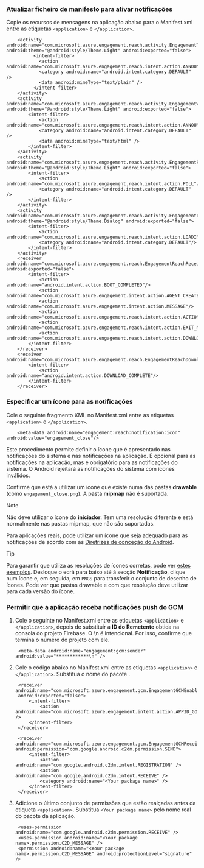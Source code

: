 
### <a name="update-manifest-file-to-enable-notifications"></a>Atualizar ficheiro de manifesto para ativar notificações
Copie os recursos de mensagens na aplicação abaixo para o Manifest.xml entre as etiquetas `<application>` e `</application>`.

        <activity android:name="com.microsoft.azure.engagement.reach.activity.EngagementTextAnnouncementActivity" android:theme="@android:style/Theme.Light" android:exported="false">
              <intent-filter>
                <action android:name="com.microsoft.azure.engagement.reach.intent.action.ANNOUNCEMENT"/>
                <category android:name="android.intent.category.DEFAULT" />
                <data android:mimeType="text/plain" />
              </intent-filter>
        </activity>
        <activity android:name="com.microsoft.azure.engagement.reach.activity.EngagementWebAnnouncementActivity" android:theme="@android:style/Theme.Light" android:exported="false">
            <intent-filter>
                <action android:name="com.microsoft.azure.engagement.reach.intent.action.ANNOUNCEMENT"/>
                <category android:name="android.intent.category.DEFAULT" />
                <data android:mimeType="text/html" />
            </intent-filter>
        </activity>
        <activity android:name="com.microsoft.azure.engagement.reach.activity.EngagementPollActivity" android:theme="@android:style/Theme.Light" android:exported="false">
            <intent-filter>
                <action android:name="com.microsoft.azure.engagement.reach.intent.action.POLL"/>
                <category android:name="android.intent.category.DEFAULT" />
            </intent-filter>
        </activity>
        <activity android:name="com.microsoft.azure.engagement.reach.activity.EngagementLoadingActivity" android:theme="@android:style/Theme.Dialog" android:exported="false">
            <intent-filter>
                <action android:name="com.microsoft.azure.engagement.reach.intent.action.LOADING"/>
                <category android:name="android.intent.category.DEFAULT"/>
            </intent-filter>
        </activity>
        <receiver android:name="com.microsoft.azure.engagement.reach.EngagementReachReceiver" android:exported="false">
            <intent-filter>
                <action android:name="android.intent.action.BOOT_COMPLETED"/>
                <action android:name="com.microsoft.azure.engagement.intent.action.AGENT_CREATED"/>
                <action android:name="com.microsoft.azure.engagement.intent.action.MESSAGE"/>
                <action android:name="com.microsoft.azure.engagement.reach.intent.action.ACTION_NOTIFICATION"/>
                <action android:name="com.microsoft.azure.engagement.reach.intent.action.EXIT_NOTIFICATION"/>
                <action android:name="com.microsoft.azure.engagement.reach.intent.action.DOWNLOAD_TIMEOUT"/>
            </intent-filter>
        </receiver>
        <receiver android:name="com.microsoft.azure.engagement.reach.EngagementReachDownloadReceiver">
            <intent-filter>
                <action android:name="android.intent.action.DOWNLOAD_COMPLETE"/>
            </intent-filter>
        </receiver>

### <a name="specify-an-icon-for-notifications"></a>Especificar um ícone para as notificações
Cole o seguinte fragmento XML no Manifest.xml entre as etiquetas `<application>` e `</application>`.

        <meta-data android:name="engagement:reach:notification:icon" android:value="engagement_close"/>

Este procedimento permite definir o ícone que é apresentado nas notificações do sistema e nas notificações na aplicação. É opcional para as notificações na aplicação, mas é obrigatório para as notificações do sistema. O Android rejeitará as notificações do sistema com ícones inválidos.

Confirme que está a utilizar um ícone que existe numa das pastas **drawable** (como ``engagement_close.png``). A pasta **mipmap** não é suportada.

> [!NOTE]
> Não deve utilizar o ícone do **iniciador**. Tem uma resolução diferente e está normalmente nas pastas mipmap, que não são suportadas.
> 
> 

Para aplicações reais, pode utilizar um ícone que seja adequado para as notificações de acordo com as [Diretrizes de conceção do Android](http://developer.android.com/design/patterns/notifications.html).

> [!TIP]
> Para garantir que utiliza as resoluções de ícones corretas, pode ver [estes exemplos](https://www.google.com/design/icons).
> Desloque o ecrã para baixo até à secção **Notificação**, clique num ícone e, em seguida, em `PNGS` para transferir o conjunto de desenho de ícones. Pode ver que pastas drawable e com que resolução deve utilizar para cada versão do ícone.
> 
> 

### <a name="enable-your-app-to-receive-gcm-push-notifications"></a>Permitir que a aplicação receba notificações push do GCM
1. Cole o seguinte no Manifest.xml entre as etiquetas `<application>` e `</application>`, depois de substituir a **ID do Remetente** obtida na consola do projeto Firebase. O \n é intencional. Por isso, confirme que termina o número do projeto com ele.
   
        <meta-data android:name="engagement:gcm:sender" android:value="************\n" />
2. Cole o código abaixo no Manifest.xml entre as etiquetas `<application>` e `</application>`. Substitua o nome do pacote <Your package name>.
   
        <receiver android:name="com.microsoft.azure.engagement.gcm.EngagementGCMEnabler"
        android:exported="false">
            <intent-filter>
                <action android:name="com.microsoft.azure.engagement.intent.action.APPID_GOT" />
            </intent-filter>
        </receiver>
   
        <receiver android:name="com.microsoft.azure.engagement.gcm.EngagementGCMReceiver" android:permission="com.google.android.c2dm.permission.SEND">
            <intent-filter>
                <action android:name="com.google.android.c2dm.intent.REGISTRATION" />
                <action android:name="com.google.android.c2dm.intent.RECEIVE" />
                <category android:name="<Your package name>" />
            </intent-filter>
        </receiver>
3. Adicione o último conjunto de permissões que estão realçadas antes da etiqueta `<application>`. Substitua `<Your package name>` pelo nome real do pacote da aplicação.
   
        <uses-permission android:name="com.google.android.c2dm.permission.RECEIVE" />
        <uses-permission android:name="<Your package name>.permission.C2D_MESSAGE" />
        <permission android:name="<Your package name>.permission.C2D_MESSAGE" android:protectionLevel="signature" />



<!--HONumber=Nov16_HO2-->


